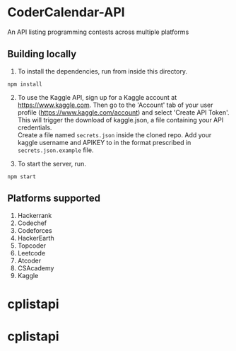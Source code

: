 # CoderCalendar-API
An API listing programming contests across multiple platforms  


## Building locally
1. To install the dependencies, run from inside this directory.
``` 
npm install 
``` 
    
    
2. To use the Kaggle API, sign up for a Kaggle account at https://www.kaggle.com. Then go to the 'Account' tab of your user profile (https://www.kaggle.com/account) and select 'Create API Token'. This will trigger the download of kaggle.json, a file containing your API credentials.  
Create a file named `secrets.json` inside the cloned repo. Add your kaggle username and APIKEY to in the format prescribed in `secrets.json.example` file.
  
    
3. To start the server, run. 
```
npm start
```




## Platforms supported
1. Hackerrank
2. Codechef
3. Codeforces
4. HackerEarth
5. Topcoder
6. Leetcode
7. Atcoder
8. CSAcademy
9. Kaggle  

# cplistapi
# cplistapi
